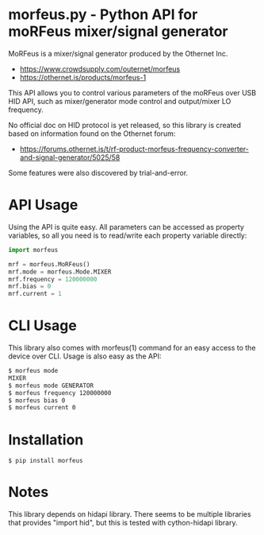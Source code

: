 morfeus.py - Python API for moRFeus mixer/signal generator
==========================================================

MoRFeus is a mixer/signal generator produced by the Othernet Inc.

- https://www.crowdsupply.com/outernet/morfeus
- https://othernet.is/products/morfeus-1

This API allows you to control various parameters of the moRFeus
over USB HID API, such as mixer/generator mode control and output/mixer
LO frequency.

No official doc on HID protocol is yet released, so this library is
created based on information found on the Othernet forum:

- https://forums.othernet.is/t/rf-product-morfeus-frequency-converter-and-signal-generator/5025/58

Some features were also discovered by trial-and-error.

# API Usage

Using the API is quite easy. All parameters can be accessed as
property variables, so all you need is to read/write each property
variable directly:

```python
import morfeus

mrf = morfeus.MoRFeus()
mrf.mode = morfeus.Mode.MIXER
mrf.frequency = 120000000
mrf.bias = 0
mrf.current = 1
```

# CLI Usage

This library also comes with morfeus(1) command for an easy access
to the device over CLI. Usage is also easy as the API:

```sh
$ morfeus mode
MIXER
$ morfeus mode GENERATOR
$ morfeus frequency 120000000
$ morfeus bias 0
$ morfeus current 0
```

# Installation
```
$ pip install morfeus
```

# Notes
This library depends on hidapi library.
There seems to be multiple libraries that provides "import hid",
but this is tested with cython-hidapi library.

